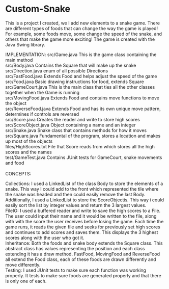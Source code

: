 # Custom-Snake

This is a project I created, we I add new elements to a snake game. There are different types of foods that can change the way the game is played! For example, some foods move, some change the speed of the snake, and others that make the game more exciting! The game is created with the Java Swing library.
<br />

IMPLEMENTATION:
    src/Game.java
    	This is the game class containing the main method <br />
    src/Body.java
    	Contains the Square that will make up the snake <br />
    src/Direction.java
    	enum of all possible Directions <br />
    src/FastFood.java
    	Extends Food and helps adjust the speed of the game <br />
    src/Food.java
    	Basic drawing instructions for food, extends Square <br />
    src/GameCourt.java
    	This is the main class that ties all the other classes together when the Game is running <br />
    src/MovingFood.java
    	Extends Food and contains move functions to move the object <br />
    src/ReverseFood.java
    	Extends Food and has its own unique move pattern, determines if controls are reversed <br />
    src/Score.java
    	Creates the reader and write to store high scores <br />
    src/ScoreObject.java
    	Object containing a name and an integer <br />
    src/Snake.java
    	Snake class that contains methods for how it moves <br />
    src/Square.java
    	Fundamental of the program, stores a location and makes up most of the objects <br />
    files/HighScores.txt
    	File that Score reads from which stores all the high scores and the names <br />
    test/GameTest.java
    	Contains JUnit tests for GameCourt, snake movements and food <br />
<br />
CONCEPTS:<br />

Collections: I used a LinkedList of the class Body to store the elements of a snake. This way I could add to the front
		which represented the tile where the snake was headed and then could easily remove the last Body. Additionally, I used a
		LinkedList to store the ScoreObjectis. This way i could easily sort the list by integer values and return the 3 largest values.
<br />
FileIO: I used a buffered reader and write to save the high scores to a File. The user could input their name and it would be written to
		the file, along with with the score the user receives before losing the game. Each time the game runs, it reads the given file and seeks
		for previously set high scores and continues to add scores and saves them. This displays the 3 highest scores along with the user who got
		it.
<br />
Inheritance: Both the foods and snake body extends the Square class. This abstract class has values representing the position and each class
		extending it has a draw method. FastFood, MovingFood and ReverseFood all extend the Food class, each of these foods are drawn 
		differently and move differently.
<br />
Testing: I used JUnit tests to make sure each function was working properly. It tests to make sure foods are generated properly and that there
		is only one of each.
